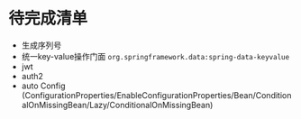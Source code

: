 # 待完成清单
- 生成序列号
- 统一key-value操作门面 ```org.springframework.data:spring-data-keyvalue```
- jwt
- auth2
- auto Config
    (ConfigurationProperties/EnableConfigurationProperties/Bean/ConditionalOnMissingBean/Lazy/ConditionalOnMissingBean)
